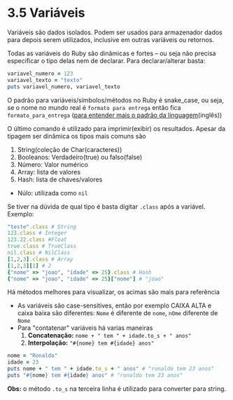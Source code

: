 # 3.5 Variáveis

Variáveis são dados isolados. Podem ser usados para armazenador dados para depois serem utilizados, inclusive em outras variáveis ou retornos.

Todas as variáveis do Ruby são dinâmicas e fortes – ou seja não precisa especificar o tipo delas nem de declarar. Para declarar/alterar basta:

```ruby
variavel_numero = 123
variavel_texto = "texto"
puts variavel_numero, variavel_texto
```

O padrão para variáveis/símbolos/métodos no Ruby é snake_case, ou seja, se o nome no mundo real é `formato para entrega` então fica `formato_para_entrega` ([para entender mais o padrão da línguagem](https://rubystyle.guide)(inglês))

O último comando é utilizado para imprimir(exibir) os resultados.
Apesar da tipagem ser dinâmica os tipos mais comuns são

1. String(coleção de Char(caracteres))
2. Booleanos: Verdadeiro(true) ou falso(false)
3. Número: Valor numérico
4. Array: lista de valores
5. Hash: lista de chaves/valores

- Núlo: utilizada como `nil`

Se tiver na dúvida de qual tipo é basta digitar `.class` após a variável. Exemplo:

```ruby
"teste".class # String
123.class # Integer
123.22.class #Float
true.class # TrueClass
nil.class # NilClass
[1,2,3].class # Array
[1,2,3][1] # 2
{"nome" => "joao", "idade" => 25}.class # Hash
{"nome" => "joao", "idade" => 25}["nome"] # "joao"
```

Há métodos melhores para visualizar, os acimas são mais para referência

- As variáveis são case-sensitives, então por exemplo CAIXA ALTA e caixa baixa são diferentes: `Nome` é diferente de `nome`, `nOme` diferente de `Nome`
- Para "contatenar" variáveis há varias maneiras
  1.  **Concatenação:** `nome + " tem " + idade.to_s + " anos"`
  2.  **Interpolação:** `"#{nome} tem #{idade} anos"`

```ruby
nome = "Ronaldo"
idade = 23
puts nome + " tem " + idade.to_s + " anos" # "ronaldo tem 23 anos"
puts "#{nome} tem #{idade} anos" # "ronaldo tem 23 anos"
```

**Obs:** o método `.to_s` na terceira linha é utilizado para converter para string.
